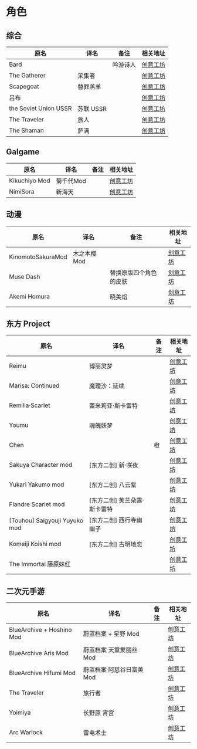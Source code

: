 # 角色

## 综合

| 原名                  | 译名      | 备注     | 相关地址                                                                      |
| --------------------- | --------- | -------- | ----------------------------------------------------------------------------- |
| Bard                  |           | 吟游诗人 | [创意工坊](https://steamcommunity.com/sharedfiles/filedetails/?id=1744254855) |
| The Gatherer          | 采集者    |          | [创意工坊](https://steamcommunity.com/sharedfiles/filedetails/?id=1611788501) |
| Scapegoat             | 替罪羔羊  |          | [创意工坊](https://steamcommunity.com/sharedfiles/filedetails/?id=2683107596) |
| 吕布                  |           |          | [创意工坊](https://steamcommunity.com/sharedfiles/filedetails/?id=3068023366) |
| the Soviet Union USSR | 苏联 USSR |          | [创意工坊](https://steamcommunity.com/sharedfiles/filedetails/?id=2938463316) |
| The Traveler          | 旅人      |          | [创意工坊](https://steamcommunity.com/sharedfiles/filedetails/?id=2825713304) |
| The Shaman            | 萨满      |          | [创意工坊](https://steamcommunity.com/sharedfiles/filedetails/?id=2836011594) |

## Galgame

| 原名          | 译名      | 备注 | 相关地址                                                                      |
| ------------- | --------- | ---- | ----------------------------------------------------------------------------- |
| Kikuchiyo Mod | 菊千代Mod |      | [创意工坊](https://steamcommunity.com/sharedfiles/filedetails/?id=2452139546) |
| NimiSora      | 新海天    |      | [创意工坊](https://steamcommunity.com/sharedfiles/filedetails/?id=3088582439) |

## 动漫

| 原名              | 译名        | 备注                   | 相关地址                                                                      |
| ----------------- | ----------- | ---------------------- | ----------------------------------------------------------------------------- |
| KinomotoSakuraMod | 木之本樱Mod |                        | [创意工坊](https://steamcommunity.com/sharedfiles/filedetails/?id=1886968841) |
| Muse Dash         |             | 替换原版四个角色的皮肤 | [创意工坊](https://steamcommunity.com/sharedfiles/filedetails/?id=2621198601) |
| Akemi Homura      |             | 晓美焰                 | [创意工坊](https://steamcommunity.com/sharedfiles/filedetails/?id=2640024018) |

## 东方 Project

| 原名                          | 译名                         | 备注 | 相关地址                                                                      |
| ----------------------------- | ---------------------------- | ---- | ----------------------------------------------------------------------------- |
| Reimu                         | 博丽灵梦                     |      | [创意工坊](https://steamcommunity.com/sharedfiles/filedetails/?id=1968972819) |
| Marisa: Continued             | 魔理沙：延续                 |      | [创意工坊](https://steamcommunity.com/sharedfiles/filedetails/?id=2902980404) |
| Remilia·Scarlet               | 蕾米莉亚·斯卡雷特            |      | [创意工坊](https://steamcommunity.com/sharedfiles/filedetails/?id=1664225190) |
| Youmu                         | 魂魄妖梦                     |      | [创意工坊](https://steamcommunity.com/sharedfiles/filedetails/?id=1727850726) |
| Chen                          |                              | 橙   | [创意工坊](https://steamcommunity.com/sharedfiles/filedetails/?id=1669796028) |
| Sakuya Character mod          | [东方二创] 新·咲夜           |      | [创意工坊](https://steamcommunity.com/sharedfiles/filedetails/?id=2608045805) |
| Yukari Yakumo mod             | [东方二创] 八云紫            |      | [创意工坊](https://steamcommunity.com/sharedfiles/filedetails/?id=2255339303) |
| Flandre Scarlet mod           | [东方二创] 芙兰朵露·斯卡雷特 |      | [创意工坊](https://steamcommunity.com/sharedfiles/filedetails/?id=2443726543) |
| [Touhou] Saigyouji Yuyuko mod | [东方二创] 西行寺幽幽子      |      | [创意工坊](https://steamcommunity.com/sharedfiles/filedetails/?id=2879777307) |
| Komeiji Koishi mod            | [东方二创] 古明地恋          |      | [创意工坊](https://steamcommunity.com/sharedfiles/filedetails/?id=2778721608) |
| The Immortal 藤原妹红         |                              |      | [创意工坊](https://steamcommunity.com/sharedfiles/filedetails/?id=3128545081) |

## 二次元手游

| 原名                      | 译名                      | 备注 | 相关地址                                                                      |
| ------------------------- | ------------------------- | ---- | ----------------------------------------------------------------------------- |
| BlueArchive + Hoshino Mod | 蔚蓝档案 + 星野 Mod       |      | [创意工坊](https://steamcommunity.com/sharedfiles/filedetails/?id=2926419313) |
| BlueArchive Aris Mod      | 蔚蓝档案 天童爱丽丝 Mod   |      | [创意工坊](https://steamcommunity.com/sharedfiles/filedetails/?id=2963132338) |
| BlueArchive Hifumi Mod    | 蔚蓝档案 阿慈谷日富美 Mod |      | [创意工坊](https://steamcommunity.com/sharedfiles/filedetails/?id=3035486426) |
| The Traveler              | 旅行者                    |      | [创意工坊](https://steamcommunity.com/sharedfiles/filedetails/?id=3095284946) |
| Yoimiya                   | 长野原 宵宫               |      | [创意工坊](https://steamcommunity.com/sharedfiles/filedetails/?id=2823700798) |
| Arc Warlock               | 雷电术士                  |      | [创意工坊](https://steamcommunity.com/sharedfiles/filedetails/?id=2604909608) |